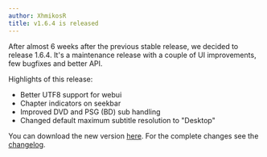 ```yaml
---
author: XhmikosR
title: v1.6.4 is released
---
```


After almost 6 weeks after the previous stable release, we decided to release 1.6.4.
It's a maintenance release with a couple of UI improvements, few bugfixes and better API.

<!--more-->

Highlights of this release:

* Better UTF8 support for webui
* Chapter indicators on seekbar
* Improved DVD and PSG (BD) sub handling
* Changed default maximum subtitle resolution to "Desktop"

You can download the new version [here](/downloads/).
For the complete changes see the [changelog](/changelog/).
